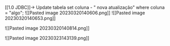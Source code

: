 [[1.0 JDBC]]-> Update tabela set coluna - " nova atualização" where coluna = "algo";
![[Pasted image 20230320140606.png]]
![[Pasted image 20230320140653.png]]

![[Pasted image 20230320140814.png]]



![[Pasted image 20230323143139.png]]
